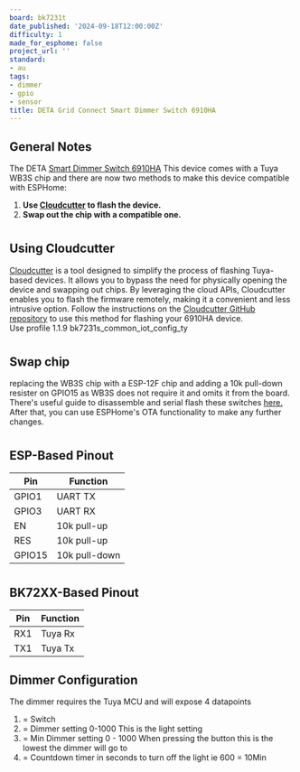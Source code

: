 ```yaml
---
board: bk7231t
date_published: '2024-09-18T12:00:00Z'
difficulty: 1
made_for_esphome: false
project_url: ''
standard:
- au
tags:
- dimmer
- gpio
- sensor
title: DETA Grid Connect Smart Dimmer Switch 6910HA
---
```


## General Notes

The DETA [Smart Dimmer Switch 6910HA](https://www.bunnings.com.au/deta-white-grid-connect-smart-touch-single-dimmer_p0237206) This device comes with a Tuya WB3S chip and there are now two methods to make this device compatible with ESPHome:
1. **Use [Cloudcutter](https://github.com/tuya-cloudcutter/tuya-cloudcutter) to flash the device.**
2. **Swap out the chip with a compatible one.**
#

## Using Cloudcutter

[Cloudcutter](https://github.com/tuya-cloudcutter/tuya-cloudcutter) is a tool designed to simplify the process of flashing Tuya-based devices. It allows you to bypass the need for physically opening the device and swapping out chips. By leveraging the cloud APIs, Cloudcutter enables you to flash the firmware remotely, making it a convenient and less intrusive option. Follow the instructions on the [Cloudcutter GitHub repository](https://github.com/tuya-cloudcutter/tuya-cloudcutter) to use this method for flashing your 6910HA device.  
Use profile 1.1.9 bk7231s_common_iot_config_ty
#

## Swap chip

replacing the WB3S chip with a ESP-12F chip and adding a 10k pull-down resister on GPIO15 as WB3S does not require it and omits it from the board.
There's useful guide to disassemble and serial flash these switches [here.](https://blog.mikejmcguire.com/2020/05/22/deta-grid-connect-3-and-4-gang-light-switches-and-home-assistant/) After that, you can use ESPHome's OTA functionality to make any further changes.
#

## ESP-Based Pinout

| Pin    | Function      |
| ------ | ------------- |
| GPIO1  | UART TX       |
| GPIO3  | UART RX       |
| EN     | 10k pull-up   |
| RES    | 10k pull-up   |
| GPIO15 | 10k pull-down |
#

## BK72XX-Based Pinout

| Pin | Function |
| --- | -------- |
| RX1 | Tuya Rx  |
| TX1 | Tuya Tx  |

## Dimmer Configuration

The dimmer requires the Tuya MCU and will expose 4 datapoints
1. = Switch
2. = Dimmer setting 0-1000 This is the light setting
3. = Min Dimmer setting 0 - 1000 When pressing the button this is the lowest the dimmer will go to
4. = Countdown timer in seconds to turn off the light ie 600 = 10Min